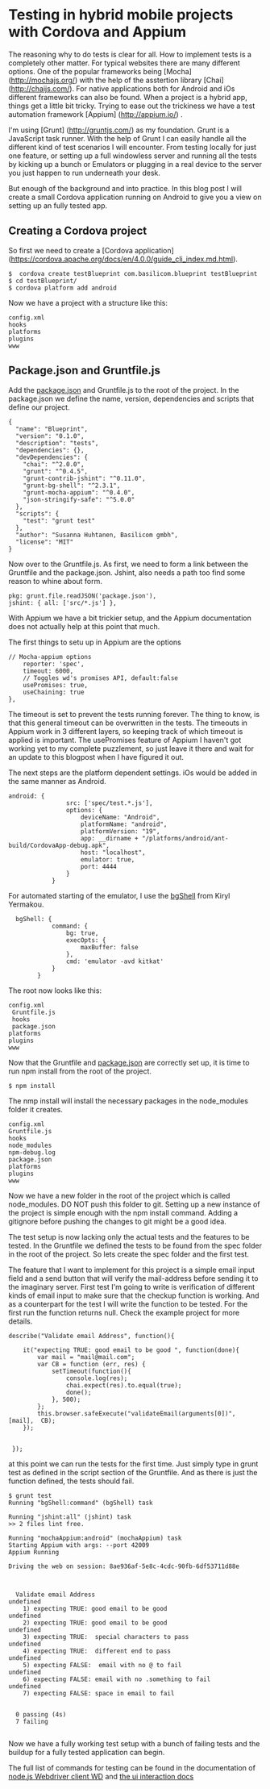 Testing in hybrid mobile projects with Cordova and Appium
============


The reasoning why to do tests is clear for all. How to implement tests is a completely other matter. For typical websites there are many different options. One of the popular frameworks being [Mocha] (http://mochajs.org/) with the help of the asstertion library [Chai] (http://chaijs.com/). For native applications both for Android and iOs different frameworks can also be found. When a project is a hybrid app, things get a little bit tricky. Trying to ease out the trickiness we have a test automation framework [Appium] (http://appium.io/) .

I'm using [Grunt] (http://gruntjs.com/) as my foundation. Grunt is a JavaScript task runner. With the help of Grunt I can easily handle all the different kind of test scenarios I will encounter. From testing locally for just one feature, or setting up a full windowless server and running all the tests by kicking up a bunch or Emulators or plugging in a real device to the server you just happen to run underneath your desk.

But enough of the background and into practice. In this blog post I will create a small Cordova application running on Android to give you a view on setting up an fully tested app.

Creating a Cordova project
------------

So first we need to create a [Cordova application] (https://cordova.apache.org/docs/en/4.0.0/guide_cli_index.md.html).

~~~
$  cordova create testBlueprint com.basilicom.blueprint testBlueprint
$ cd testBlueprint/
$ cordova platform add android
~~~

Now we have a project with a structure like this:

~~~
config.xml 
hooks
platforms
plugins
www
~~~


Package.json and Gruntfile.js
------------

Add the [package.json](https://docs.npmjs.com/files/package.json) and Gruntfile.js to the root of the project. In the package.json we define the name, version, dependencies and scripts that define our project.

~~~
{
  "name": "Blueprint",
  "version": "0.1.0",
  "description": "tests",
  "dependencies": {},
  "devDependencies": {
    "chai": "^2.0.0",
    "grunt": "^0.4.5",
    "grunt-contrib-jshint": "^0.11.0",
    "grunt-bg-shell": "^2.3.1",
    "grunt-mocha-appium": "^0.4.0",
    "json-stringify-safe": "^5.0.0"
  },
  "scripts": {
    "test": "grunt test"
  },
  "author": "Susanna Huhtanen, Basilicom gmbh",
  "license": "MIT"
}

~~~



Now over to the Gruntfile.js.  As first, we need to form a link between the Gruntfile and the package.json. Jshint, also needs a path too find some reason to whine about form.

~~~
pkg: grunt.file.readJSON('package.json'),
jshint: { all: ['src/*.js'] },
~~~

With Appium we have a bit trickier setup, and the Appium documentation does not actually help at this point that much.

The first things to setu up in Appium are the options

~~~
// Mocha-appium options
    reporter: 'spec',
    timeout: 6000,
    // Toggles wd's promises API, default:false
    usePromises: true,
    useChaining: true
},
~~~
            
The timeout is set to prevent the tests running forever. The thing to know, is that this general timeout can be overwritten in the tests. The timeouts in Appium work in 3 different layers, so keeping track of which timeout is applied is important. The usePromises feature of Appium I haven't got working yet to my complete puzzlement, so just leave it there and wait for an update to this blogpost when I have figured it out.

The next steps are the platform dependent settings. iOs would be added in the same manner as Android.

~~~
android: {
                src: ['spec/test.*.js'],
                options: {
                    deviceName: "Android",
                    platformName: "android",
                    platformVersion: "19",
                    app: __dirname + "/platforms/android/ant-build/CordovaApp-debug.apk",
                    host: "localhost",
                    emulator: true,
                    port: 4444
                }
            }
~~~


For automated starting of the emulator, I use the [bgShell](https://github.com/rma4ok/grunt-bg-shell) from Kiryl Yermakou.


~~~
  bgShell: {
            command: {
                bg: true,
                execOpts: {
                    maxBuffer: false
                },
                cmd: 'emulator -avd kitkat'
            }
        }
~~~

The root now looks like this:

~~~
config.xml
 Gruntfile.js
 hooks 
 package.json 
platforms
plugins
www
~~~

Now that the Gruntfile and [package.json](https://docs.npmjs.com/files/package.json) are correctly set up, it is time to run npm install from the root of the project.

~~~
$ npm install
~~~

The nmp install will install the necessary packages in the node_modules folder it creates.

~~~
config.xml
Gruntfile.js
hooks
node_modules
npm-debug.log
package.json
platforms
plugins
www
~~~

Now we have a new folder in the root of the project which is called node_modules. DO NOT push this folder to git. Setting up a new instance of the project is simple enough with the npm install command. Adding a gitignore before pushing the changes to git might be a good idea.


The test setup is now lacking only the actual tests and the features to be tested. In the Gruntfile we defined the tests to be found from the spec folder in the root of the project. So lets create the spec folder and the first test.


The feature that I want to implement for this project is a simple email input field and a send button that will verify the mail-address before sending it to the imaginary server. First test I'm going to write is verification of different kinds of email input to make sure that the checkup function is working. And as a counterpart for the test I will write the function to be tested. For the first run the function returns null. Check the example project for more details.

~~~
describe("Validate email Address", function(){

    it("expecting TRUE: good email to be good ", function(done){
        var mail = "mail@mail.com";
        var CB = function (err, res) {
            setTimeout(function(){
                console.log(res);
                chai.expect(res).to.equal(true);
                done();
            }, 500);
        };
        this.browser.safeExecute("validateEmail(arguments[0])", [mail],  CB);
    });


 });
~~~


at this point we can run the tests for the first time. Just simply type in grunt test as defined in the script section of the Gruntfile. And as there is just the function defined, the tests should fail.


~~~
$ grunt test
Running "bgShell:command" (bgShell) task

Running "jshint:all" (jshint) task
>> 2 files lint free.

Running "mochaAppium:android" (mochaAppium) task
Starting Appium with args: --port 42009
Appium Running

Driving the web on session: 8ae936af-5e8c-4cdc-90fb-6df53711d88e



  Validate email Address
undefined
    1) expecting TRUE: good email to be good
undefined
    2) expecting TRUE: good email to be good
undefined
    3) expecting TRUE:  special characters to pass
undefined
    4) expecting TRUE:  different end to pass
undefined
    5) expecting FALSE:  email with no @ to fail
undefined
    6) expecting FALSE: email with no .something to fail
undefined
    7) expecting FALSE: space in email to fail


  0 passing (4s)
  7 failing


~~~


Now we have a fully working test setup with a bunch of failing tests and the buildup for a fully tested application can begin.



The full list of commands for testing can be found in the documentation of [node.js Webdriver client WD](https://github.com/admc/wd/blob/f49065fa8ff91411f70972f149e90b7f97f4cd39/lib/commands.js) and
[the ui interaction docs](https://github.com/admc/wd/blob/1038c33b0abbe8329d81c9bb6bb62e3df3b440fa/doc/api.md)


































